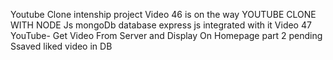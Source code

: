 Youtube Clone intenship project
Video 46 is on the way
YOUTUBE CLONE WITH NODE Js
mongoDb database
express js integrated with it
Video 47
YouTube- Get Video From Server and Display On Homepage part 2 pending
Ssaved liked video in DB